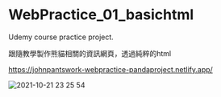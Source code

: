 # WebPractice_01_basichtml
Udemy course practice project.

跟隨教學製作熊貓相關的資訊網頁，透過純粹的html

https://johnpantswork-webpractice-pandaproject.netlify.app/

![2021-10-21 23 25 54](https://user-images.githubusercontent.com/46527458/138309519-1b6b8ab9-df9f-465a-8fa9-4ed66b6334a3.jpg)
